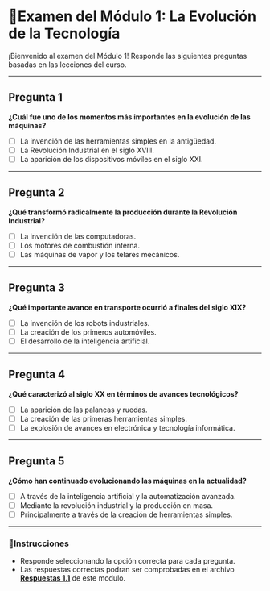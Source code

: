 # 📑Examen del Módulo 1: La Evolución de la Tecnología

¡Bienvenido al examen del Módulo 1! Responde las siguientes preguntas basadas en las lecciones del curso. 

---

## **Pregunta 1**  
**¿Cuál fue uno de los momentos más importantes en la evolución de las máquinas?**  
- [ ] La invención de las herramientas simples en la antigüedad.  
- [ ] La Revolución Industrial en el siglo XVIII.  
- [ ] La aparición de los dispositivos móviles en el siglo XXI.  

---

## **Pregunta 2**  
**¿Qué transformó radicalmente la producción durante la Revolución Industrial?**  
- [ ] La invención de las computadoras.  
- [ ] Los motores de combustión interna.  
- [ ] Las máquinas de vapor y los telares mecánicos.  

---

## **Pregunta 3**  
**¿Qué importante avance en transporte ocurrió a finales del siglo XIX?**  
- [ ] La invención de los robots industriales.  
- [ ] La creación de los primeros automóviles.  
- [ ] El desarrollo de la inteligencia artificial.  

---

## **Pregunta 4**  
**¿Qué caracterizó al siglo XX en términos de avances tecnológicos?**  
- [ ] La aparición de las palancas y ruedas.  
- [ ] La creación de las primeras herramientas simples.  
- [ ] La explosión de avances en electrónica y tecnología informática.  

---

## **Pregunta 5**  
**¿Cómo han continuado evolucionando las máquinas en la actualidad?**  
- [ ] A través de la inteligencia artificial y la automatización avanzada.  
- [ ] Mediante la revolución industrial y la producción en masa.  
- [ ] Principalmente a través de la creación de herramientas simples.  

---

### 🔎**Instrucciones**    
* Responde seleccionando la opción correcta para cada pregunta. 
* Las respuestas correctas podran ser comprobadas en el archivo [**Respuestas 1.1**](https://github.com/SpatialWebAgency/Introduccion-a-la-Web-Espacial/blob/main/Material/Modulo%201/Respuestas%201.1.md) de este modulo.
